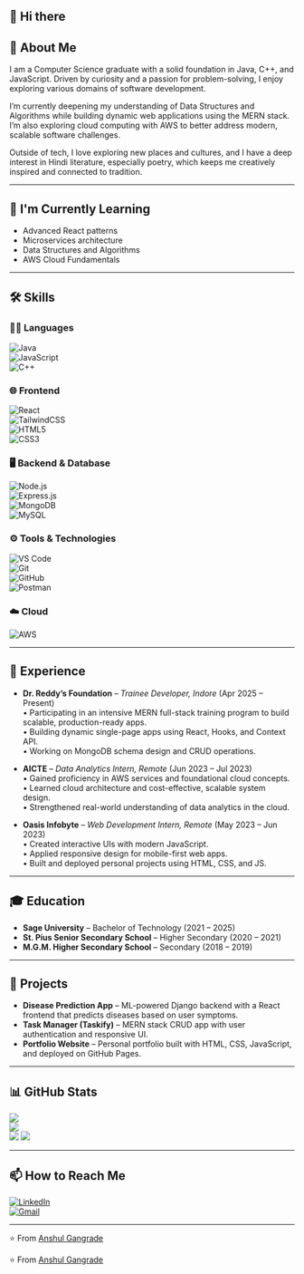 ## 👋 Hi there

## 💫 About Me  
I am a Computer Science graduate with a solid foundation in Java, C++, and JavaScript. Driven by curiosity and a passion for problem-solving, I enjoy exploring various domains of software development.  

I’m currently deepening my understanding of Data Structures and Algorithms while building dynamic web applications using the MERN stack. I’m also exploring cloud computing with AWS to better address modern, scalable software challenges.  

Outside of tech, I love exploring new places and cultures, and I have a deep interest in Hindi literature, especially poetry, which keeps me creatively inspired and connected to tradition.

---

## 🌱 I'm Currently Learning  
- Advanced React patterns  
- Microservices architecture  
- Data Structures and Algorithms  
- AWS Cloud Fundamentals  

---

## 🛠️ Skills  

### 👨‍💻 Languages  
![Java](https://img.shields.io/badge/Java-ED8B00?style=for-the-badge&logo=openjdk&logoColor=white)  
![JavaScript](https://img.shields.io/badge/JavaScript-F7DF1E?style=for-the-badge&logo=javascript&logoColor=black)  
![C++](https://img.shields.io/badge/C++-00599C?style=for-the-badge&logo=c%2B%2B&logoColor=white)  

### 🌐 Frontend  
![React](https://img.shields.io/badge/React-20232A?style=for-the-badge&logo=react&logoColor=61DAFB)  
![TailwindCSS](https://img.shields.io/badge/Tailwind_CSS-38B2AC?style=for-the-badge&logo=tailwind-css&logoColor=white)  
![HTML5](https://img.shields.io/badge/HTML5-E34F26?style=for-the-badge&logo=html5&logoColor=white)  
![CSS3](https://img.shields.io/badge/CSS3-1572B6?style=for-the-badge&logo=css3&logoColor=white)  

### 🖥️ Backend & Database  
![Node.js](https://img.shields.io/badge/Node.js-339933?style=for-the-badge&logo=nodedotjs&logoColor=white)  
![Express.js](https://img.shields.io/badge/Express.js-000000?style=for-the-badge&logo=express&logoColor=white)  
![MongoDB](https://img.shields.io/badge/MongoDB-4EA94B?style=for-the-badge&logo=mongodb&logoColor=white)  
![MySQL](https://img.shields.io/badge/MySQL-005C84?style=for-the-badge&logo=mysql&logoColor=white)  

### ⚙️ Tools & Technologies  
![VS Code](https://img.shields.io/badge/VS_Code-007ACC?style=for-the-badge&logo=visual-studio-code&logoColor=white)  
![Git](https://img.shields.io/badge/Git-F05032?style=for-the-badge&logo=git&logoColor=white)  
![GitHub](https://img.shields.io/badge/GitHub-181717?style=for-the-badge&logo=github&logoColor=white)  
![Postman](https://img.shields.io/badge/Postman-FF6C37?style=for-the-badge&logo=postman&logoColor=white)  

### ☁️ Cloud  
![AWS](https://img.shields.io/badge/AWS-232F3E?style=for-the-badge&logo=amazon-aws&logoColor=white)  

---

## 💼 Experience  

- **Dr. Reddy’s Foundation** – *Trainee Developer, Indore* (Apr 2025 – Present)  
  • Participating in an intensive MERN full-stack training program to build scalable, production-ready apps.  
  • Building dynamic single-page apps using React, Hooks, and Context API.  
  • Working on MongoDB schema design and CRUD operations.

- **AICTE** – *Data Analytics Intern, Remote* (Jun 2023 – Jul 2023)  
  • Gained proficiency in AWS services and foundational cloud concepts.  
  • Learned cloud architecture and cost-effective, scalable system design.  
  • Strengthened real-world understanding of data analytics in the cloud.

- **Oasis Infobyte** – *Web Development Intern, Remote* (May 2023 – Jun 2023)  
  • Created interactive UIs with modern JavaScript.  
  • Applied responsive design for mobile-first web apps.  
  • Built and deployed personal projects using HTML, CSS, and JS.

---

## 🎓 Education  

- **Sage University** – Bachelor of Technology (2021 – 2025)  
- **St. Pius Senior Secondary School** – Higher Secondary (2020 – 2021)  
- **M.G.M. Higher Secondary School** – Secondary (2018 – 2019)  

---

## 🔗 Projects  

- **Disease Prediction App** – ML-powered Django backend with a React frontend that predicts diseases based on user symptoms.  
- **Task Manager (Taskify)** – MERN stack CRUD app with user authentication and responsive UI.  
- **Portfolio Website** – Personal portfolio built with HTML, CSS, JavaScript, and deployed on GitHub Pages.

---

## 📊 GitHub Stats  
![](https://github-readme-stats.vercel.app/api?username=anshul152003&theme=dark&show_icons=true&hide_border=false&count_private=true)  
![](https://github-readme-streak-stats.herokuapp.com?user=anshul152003&theme=dark&hide_border=false)  
![](https://github-readme-stats.vercel.app/api/top-langs/?username=anshul152003&theme=dark&layout=compact&hide_border=false)
[![](https://visitcount.itsvg.in/api?id=anshul152003&icon=0&color=0)](https://visitcount.itsvg.in)

---

## 📫 How to Reach Me  
[![LinkedIn](https://img.shields.io/badge/LinkedIn-0077B5?style=for-the-badge&logo=linkedin&logoColor=white)](https://linkedin.com/in/anshulgangrade15/)  
[![Gmail](https://img.shields.io/badge/Gmail-D14836?style=for-the-badge&logo=gmail&logoColor=white)](mailto:anshulgangrade.15@gmail.com)  

---

⭐️ From [Anshul Gangrade](https://github.com/anshul152003)

<!-- [![Twitter](https://img.shields.io/badge/Twitter-1DA1F2?style=for-the-badge&logo=twitter&logoColor=white)](https://twitter.com/yourusername)


## ⚡ Fun fact
[Share an interesting fact about yourself or your work]

---

### 🔗 Check out my recent projects
[![Project 1](https://github-readme-stats.vercel.app/api/pin/?username=yourusername&repo=project-name&theme=radical)](https://github.com/yourusername/project-name)
[![Project 2](https://github-readme-stats.vercel.app/api/pin/?username=yourusername&repo=another-project&theme=radical)](https://github.com/yourusername/another-project)
 -->

<!-- Proudly created with GPRM ( https://gprm.itsvg.in ) -->

⭐️ From [Anshul Gangrade](https://github.com/anshul152003)
<!--
**anshul152003/anshul152003** is a ✨ _special_ ✨ repository because its `README.md` (this file) appears on your GitHub profile.

Here are some ideas to get you started:

- 🔭 I’m currently working on ...
- 🌱 I’m currently learning ...
- 👯 I’m looking to collaborate on ...
- 🤔 I’m looking for help with ...
- 💬 Ask me about ...
- 📫 How to reach me: ...
- 😄 Pronouns: ...
- ⚡ Fun fact: ...
-->
